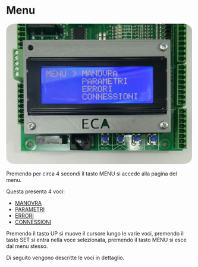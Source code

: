 # Menu

<img src="../../../res/menu.jpg" style="width: 500px; border-radius: 5%;">

Premendo per circa 4 secondi il tasto MENU si accede alla pagina del menu.

Questa presenta 4 voci:
*   [MANOVRA](./manovra/README.md)
*   [PARAMETRI](./parametri/README.md)
*   [ERRORI](./errori/README.md)
*   [CONNESSIONI](./connessioni/README.md)

Premendo il tasto UP si muove il cursore lungo le varie voci, premendo il tasto SET si entra
nella voce selezionata, premendo il tasto MENU si esce dal menu stesso.

Di seguito vengono descritte le voci in dettaglio.
